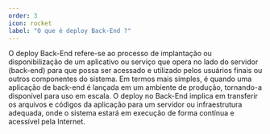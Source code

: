 ```yaml
---
order: 3
icon: rocket
label: "O que é deploy Back-End ?"
---
```


<!-- Ultima atualização: 22/09/2023 -->
<!-- Autor(es): Araújo -->

O deploy Back-End refere-se ao processo de implantação ou disponibilização de um aplicativo ou serviço que opera no lado do servidor (back-end) para que possa ser acessado e utilizado pelos usuários finais ou outros componentes do sistema. Em termos mais simples, é quando uma aplicação de back-end é lançada em um ambiente de produção, tornando-a disponível para uso em escala. O deploy no Back-End implica em transferir os arquivos e códigos da aplicação para um servidor ou infraestrutura adequada, onde o sistema estará em execução de forma contínua e acessível pela Internet.